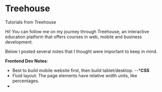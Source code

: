 # Treehouse
Tutorials from Treehouse

Hi! You can follow me on my journey through Treehouse, an interactive education platform that offers courses in web, mobile and business development. 

Below I posted several notes that I thought were important to keep in mind.

**Frontend Dev Notes**: 
- Best to build mobile website first, then build tablet/desktop.
--***CSS**
- Fluid layout: The page elements have relative width units, like percentages.
- 
